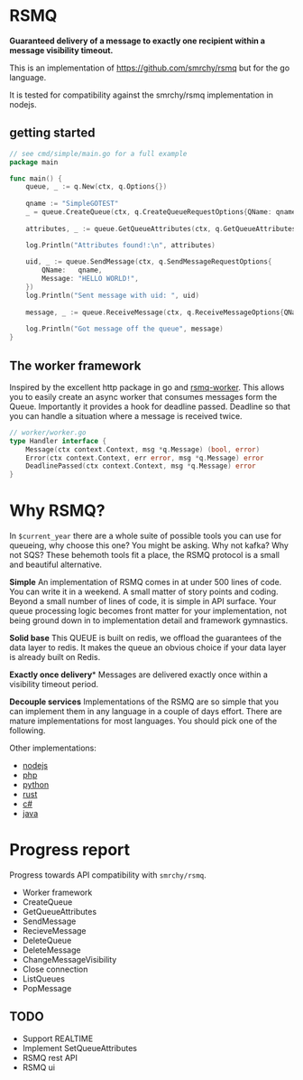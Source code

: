 # RSMQ

**Guaranteed delivery of a message to exactly one recipient within a message visibility timeout.**


This is an implementation of https://github.com/smrchy/rsmq but for the go language.

It is tested for compatibility against the smrchy/rsmq implementation in nodejs.

## getting started
```go
// see cmd/simple/main.go for a full example
package main

func main() {
    queue, _ := q.New(ctx, q.Options{})
    
    qname := "SimpleGOTEST"
    _ = queue.CreateQueue(ctx, q.CreateQueueRequestOptions{QName: qname})
    
    attributes, _ := queue.GetQueueAttributes(ctx, q.GetQueueAttributesOptions{QName: qname})

    log.Println("Attributes found!:\n", attributes)
    
    uid, _ := queue.SendMessage(ctx, q.SendMessageRequestOptions{
        QName:   qname,
        Message: "HELLO WORLD!",
    })
    log.Println("Sent message with uid: ", uid)
    
    message, _ := queue.ReceiveMessage(ctx, q.ReceiveMessageOptions{QName: qname})
    
    log.Println("Got message off the queue", message)
}
```

## The worker framework

Inspired by the excellent http package in go and [rsmq-worker](https://github.com/mpneuried/rsmq-worker). 
This allows you to easily create an async worker that consumes messages form the Queue. Importantly it provides a hook for deadline passed.
Deadline so that you can handle a situation where a message is received twice.

```go
// worker/worker.go
type Handler interface {
	Message(ctx context.Context, msg *q.Message) (bool, error)
	Error(ctx context.Context, err error, msg *q.Message) error
	DeadlinePassed(ctx context.Context, msg *q.Message) error
}
```
# Why RSMQ?

In `$current_year` there are a whole suite of possible tools you can use for queueing, why choose this one? You might be asking. Why not kafka? Why not SQS?
These behemoth tools fit a place, the RSMQ protocol is a small and beautiful alternative.

**Simple**
An implementation of RSMQ comes in at under 500 lines of code. You can write it in a weekend. A small matter of story points and coding. Beyond a small number of lines of code, it is simple in API surface. Your queue processing logic becomes front matter for your implementation, not being ground down in to implementation detail and framework gymnastics.

**Solid base**
This QUEUE is built on redis, we offload the guarantees of the data layer to redis. It makes the queue an obvious choice if your data layer is already built on Redis.

**Exactly once delivery***
Messages are delivered exactly once within a visibility timeout period.

**Decouple services**
Implementations of the RSMQ are so simple that you can implement them in any language in a couple of days effort. There are mature implementations for most languages. You should pick one of the following.

Other implementations:

- [nodejs](https://github.com/smrchy/rsmq)
- [php](https://github.com/eislambey/php-rsmq)
- [python](https://github.com/eislambey/php-rsmq)
- [rust](https://github.com/eislambey/php-rsmq)
- [c#](https://github.com/tontonrally/rsmqCsharp)
- [java](https://github.com/igr/jrsmq)




# Progress report

Progress towards API compatibility with `smrchy/rsmq`.

- Worker framework
- CreateQueue
- GetQueueAttributes
- SendMessage
- RecieveMessage
- DeleteQueue
- DeleteMessage
- ChangeMessageVisibility
- Close connection
- ListQueues
- PopMessage

## TODO

- Support REALTIME
- Implement SetQueueAttributes
- RSMQ rest API
- RSMQ ui
